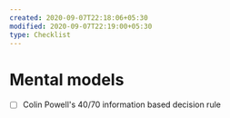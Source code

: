```yaml
---
created: 2020-09-07T22:18:06+05:30
modified: 2020-09-07T22:19:00+05:30
type: Checklist
---
```


# Mental models

- [ ] Colin Powell's 40/70 information based decision rule